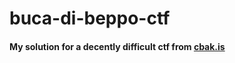 # buca-di-beppo-ctf
#### My solution for a decently difficult ctf from [cbak.is](https://www.cbak.is)


